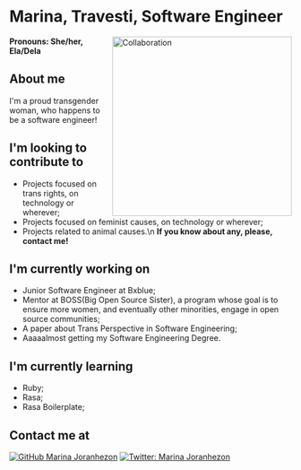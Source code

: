 # Marina, Travesti, Software Engineer

<img align='right' alt="Collaboration" src="https://thumbs.gfycat.com/SpottedSmugBronco-max-1mb.gif" width="320"/>

<b>Pronouns: She/her, Ela/Dela</b>

## About me
I'm a proud transgender woman, who happens to be a software engineer!

## I'm looking to contribute to
- Projects focused on trans rights, on technology or wherever;
- Projects focused on feminist causes, on technology or wherever;
- Projects related to animal causes.\n
<b>If you know about any, please, contact me!</b>

## I'm currently working on
- Junior Software Engineer at Bxblue;
- Mentor at BOSS(Big Open Source Sister), a program whose goal is to ensure more women, and eventually other minorities, engage in open source communities;
- A paper about Trans Perspective in Software Engineering;
- Aaaaalmost getting my Software Engineering Degree.

## I'm currently learning
- Ruby;
- Rasa;
- Rasa Boilerplate;

## Contact me at
[![GitHub Marina Joranhezon](https://img.shields.io/github/followers/joranhezon?label=follow&style=social)](https://github.com/joranhezon)
[![Twitter: Marina Joranhezon](https://img.shields.io/twitter/follow/normaldacandina?style=social)](https://twitter.com/normaldacandina)
